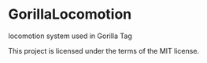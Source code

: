 # GorillaLocomotion
locomotion system used in Gorilla Tag


This project is licensed under the terms of the MIT license.
